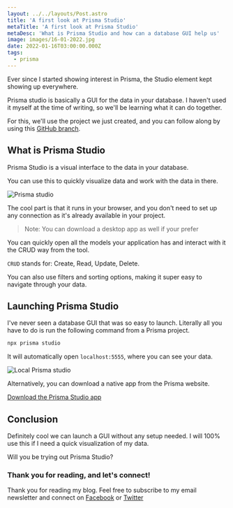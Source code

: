 ```yaml
---
layout: ../../layouts/Post.astro
title: 'A first look at Prisma Studio'
metaTitle: 'A first look at Prisma Studio'
metaDesc: 'What is Prisma Studio and how can a database GUI help us'
image: images/16-01-2022.jpg
date: 2022-01-16T03:00:00.000Z
tags:
  - prisma
---
```


Ever since I started showing interest in Prisma, the Studio element kept showing up everywhere.

Prisma studio is basically a GUI for the data in your database.
I haven't used it myself at the time of writing, so we'll be learning what it can do together.

For this, we'll use the project we just created, and you can follow along by using this [GitHub branch](https://github.com/rebelchris/local-prisma/tree/part-2).

## What is Prisma Studio

Prisma Studio is a visual interface to the data in your database.

You can use this to quickly visualize data and work with the data in there.

![Prisma studio](https://cdn.hashnode.com/res/hashnode/image/upload/v1641449124818/38UArvTsP.png)

The cool part is that it runs in your browser, and you don't need to set up any connection as it's already available in your project.

> Note: You can download a desktop app as well if your prefer

You can quickly open all the models your application has and interact with it the CRUD way from the tool.

`CRUD` stands for: Create, Read, Update, Delete.

You can also use filters and sorting options, making it super easy to navigate through your data.

## Launching Prisma Studio

I've never seen a database GUI that was so easy to launch. Literally all you have to do is run the following command from a Prisma project.

```bash
npx prisma studio
```

It will automatically open `localhost:5555`, where you can see your data.

![Local Prisma studio](https://cdn.hashnode.com/res/hashnode/image/upload/v1641449171487/uJP7qiMBGB.png)

Alternatively, you can download a native app from the Prisma website.

[Download the Prisma Studio app](https://www.prisma.io/studio)

## Conclusion

Definitely cool we can launch a GUI without any setup needed.
I will 100% use this if I need a quick visualization of my data.

Will you be trying out Prisma Studio?

### Thank you for reading, and let's connect!

Thank you for reading my blog. Feel free to subscribe to my email newsletter and connect on [Facebook](https://www.facebook.com/DailyDevTipsBlog) or [Twitter](https://twitter.com/DailyDevTips1)
